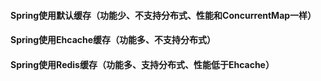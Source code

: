 #### Spring使用默认缓存（功能少、不支持分布式、性能和ConcurrentMap一样）
#### Spring使用Ehcache缓存（功能多、不支持分布式）
#### Spring使用Redis缓存（功能多、支持分布式、性能低于Ehcache）
